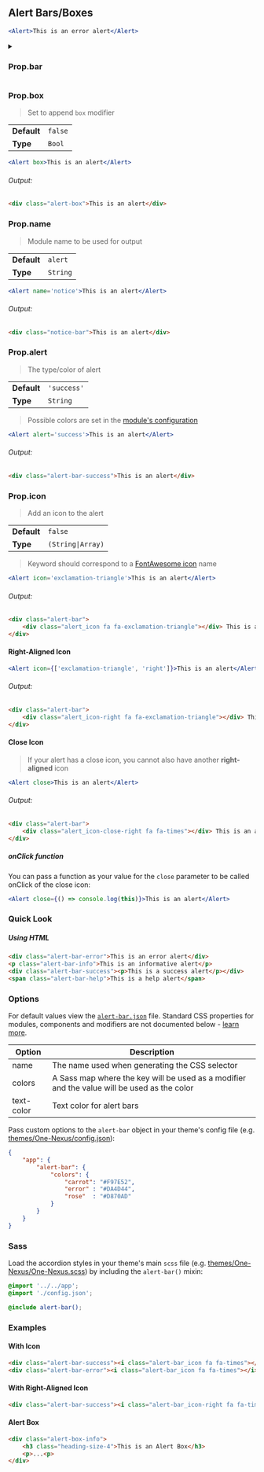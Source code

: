 ## Alert Bars/Boxes

```jsx
<Alert>This is an error alert</Alert>
```
<details>
<summary><h3>Prop.bar</h3></summary>

> Set to append `bar` modifier

<table>
    <tr>
        <td><b>Default</b></td>
        <td><code>true</code></td>
    </tr>
    <tr>
        <td><b>Type</b></td>
        <td><code>Bool</code></td>
    </tr>
</table>

```jsx
<Alert bar>This is an alert</Alert>
```

###### Output:

```html
<div class="alert-bar">This is an alert</div>
```

</details>

### Prop.box

> Set to append `box` modifier

<table>
    <tr>
        <td><b>Default</b></td>
        <td><code>false</code></td>
    </tr>
    <tr>
        <td><b>Type</b></td>
        <td><code>Bool</code></td>
    </tr>
</table>

```jsx
<Alert box>This is an alert</Alert>
```

###### Output:

```html
<div class="alert-box">This is an alert</div>
```

### Prop.name

> Module name to be used for output

<table>
    <tr>
        <td><b>Default</b></td>
        <td><code>alert</code></td>
    </tr>
    <tr>
        <td><b>Type</b></td>
        <td><code>String</code></td>
    </tr>
</table>

```jsx
<Alert name='notice'>This is an alert</Alert>
```

###### Output:

```html
<div class="notice-bar">This is an alert</div>
```

### Prop.alert

> The type/color of alert

<table>
    <tr>
        <td><b>Default</b></td>
        <td><code>'success'</code></td>
    </tr>
    <tr>
        <td><b>Type</b></td>
        <td><code>String</code></td>
    </tr>
</table>

> Possible colors are set in the [module's configuration](#TODO)

```jsx
<Alert alert='success'>This is an alert</Alert>
```

###### Output:

```html
<div class="alert-bar-success">This is an alert</div>
```

### Prop.icon

> Add an icon to the alert

<table>
    <tr>
        <td><b>Default</b></td>
        <td><code>false</code></td>
    </tr>
    <tr>
        <td><b>Type</b></td>
        <td><code>(String|Array)</code></td>
    </tr>
</table>

> Keyword should correspond to a [FontAwesome icon](http://fontawesome.io/icons/) name

```jsx
<Alert icon='exclamation-triangle'>This is an alert</Alert>
```

###### Output:

```html
<div class="alert-bar">
    <div class="alert_icon fa fa-exclamation-triangle"></div> This is an alert
</div>
```

#### Right-Aligned Icon

```jsx
<Alert icon={['exclamation-triangle', 'right']}>This is an alert</Alert>
```

###### Output:

```html
<div class="alert-bar">
    <div class="alert_icon-right fa fa-exclamation-triangle"></div> This is an alert
</div>
```

#### Close Icon

> If your alert has a close icon, you cannot also have another __right-aligned__ icon

```jsx
<Alert close>This is an alert</Alert>
```

###### Output:

```html
<div class="alert-bar">
    <div class="alert_icon-close-right fa fa-times"></div> This is an alert
</div>
```

##### onClick function

You can pass a function as your value for the `close` parameter to be called onClick of the close icon:

```jsx
<Alert close={() => console.log(this)}>This is an alert</Alert>
```

### Quick Look

##### Using HTML

```html
<div class="alert-bar-error">This is an error alert</div>
<p class="alert-bar-info">This is an informative alert</p>
<div class="alert-bar-success"><p>This is a success alert</p></div>
<span class="alert-bar-help">This is a help alert</span>
```

### Options

For default values view the [`alert-bar.json`](alert-bar.json) file. Standard CSS properties for modules, components and modifiers are not documented below - [learn more](https://github.com/esr360/Synergy/wiki/Configuring-a-Module#pass-custom-css-to-modules).

<table class="table">
    <thead>
        <tr>
            <th>Option</th>
            <th>Description</th>
        </tr>
    </thead>
    <tbody>
        <tr>
            <td>name</td>
            <td>The name used when generating the CSS selector</td>
        </tr>
        <tr>
            <td>colors</td>
            <td>A Sass map where the key will be used as a modifier and the value will be used as the color</td>
        </tr>
        <tr>
            <td>text-color</td>
            <td>Text color for alert bars</td>
        </tr>
    </tbody>
</table>

Pass custom options to the `alert-bar` object in your theme's config file (e.g. [themes/One-Nexus/config.json](../../../themes/One-Nexus/config.json)):

```json
{
    "app": {
        "alert-bar": {
            "colors": {
                "carrot": "#F97E52",
                "error" : "#DA4D44",
                "rose"  : "#D870AD"
            }
        }
    }
}
```

### Sass

Load the accordion styles in your theme's main `scss` file (e.g. [themes/One-Nexus/One-Nexus.scss](../../../themes/One-Nexus/One-Nexus.scss)) by including the `alert-bar()` mixin:

```scss
@import '../../app';
@import './config.json';

@include alert-bar();
```

### Examples

#### With Icon

```html
<div class="alert-bar-success"><i class="alert-bar_icon fa fa-times"></i> A successful alert bar.</div>
<div class="alert-bar-error"><i class="alert-bar_icon fa fa-times"></i> An error alert bar.</div>
```

#### With Right-Aligned Icon

```html
<div class="alert-bar-success"><i class="alert-bar_icon-right fa fa-times"></i> A successful alert bar.</div>
```

#### Alert Box

```html
<div class="alert-box-info">
    <h3 class="heading-size-4">This is an Alert Box</h3>
    <p>...<p>
</div>
```